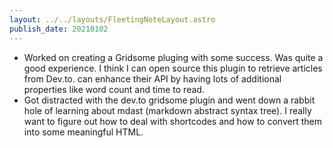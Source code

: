 ```yaml
---
layout: ../../layouts/FleetingNoteLayout.astro
publish_date: 20210102
---
```


- Worked on creating a Gridsome pluging with some success. Was quite a good experience. I think I can open source this plugin to retrieve articles from Dev.to. can enhance their API by having lots of additional properties like word count and time to read.
- Got distracted with the dev.to gridsome plugin and went down a rabbit hole of learning about mdast (markdown abstract syntax tree). I really want to figure out how to deal with shortcodes and how to convert them into some meaningful HTML.
